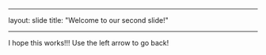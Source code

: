 ___
layout: slide
title: "Welcome to our second slide!"
___
I hope this works!!!
Use the left arrow to go back!
